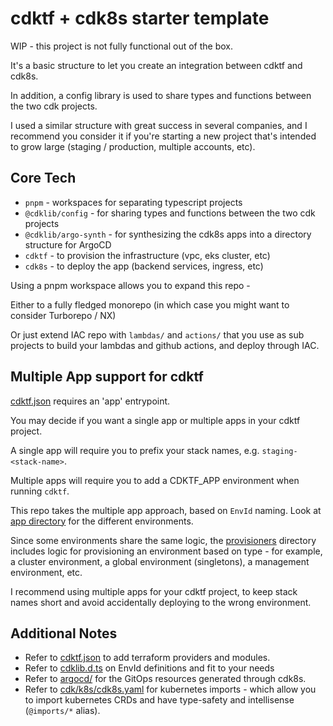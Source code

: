 # cdktf + cdk8s starter template

WIP - this project is not fully functional out of the box.

It's a basic structure to let you create an integration between cdktf and cdk8s.

In addition, a config library is used to share types and functions between the two cdk projects.

I used a similar structure with great success in several companies, and I recommend you consider it if you're starting a new project that's intended to grow large (staging / production, multiple accounts, etc).

## Core Tech

- `pnpm` - workspaces for separating typescript projects
- `@cdklib/config` - for sharing types and functions between the two cdk projects
- `@cdklib/argo-synth` - for synthesizing the cdk8s apps into a directory structure for ArgoCD
- `cdktf` - to provision the infrastructure (vpc, eks cluster, etc)
- `cdk8s` - to deploy the app (backend services, ingress, etc)

Using a pnpm workspace allows you to expand this repo -

Either to a fully fledged monorepo (in which case you might want to consider Turborepo / NX)

Or just extend IAC repo with `lambdas/` and `actions/` that you use as sub projects to build your lambdas and github actions, and deploy through IAC.

## Multiple App support for cdktf

[cdktf.json](./cdk/tf/cdktf.json) requires an 'app' entrypoint.

You may decide if you want a single app or multiple apps in your cdktf project.

A single app will require you to prefix your stack names, e.g. `staging-<stack-name>`.

Multiple apps will require you to add a CDKTF_APP environment when running `cdktf`.

This repo takes the multiple app approach, based on `EnvId` naming. Look at [app directory](./cdk/tf/app) for the different environments.

Since some environments share the same logic, the [provisioners](./cdk/tf/src/provisioners/) directory includes logic for provisioning an environment based on type - for example, a cluster environment, a global environment (singletons), a management environment, etc.

I recommend using multiple apps for your cdktf project, to keep stack names short and avoid accidentally deploying to the wrong environment.

## Additional Notes

- Refer to [cdktf.json](./cdk/tf/cdktf.json) to add terraform providers and modules.
- Refer to [cdklib.d.ts](./tools/tsconfig/cdklib.d.ts) on EnvId definitions and fit to your needs
- Refer to [argocd/](./argocd/) for the GitOps resources generated through cdk8s.
- Refer to [cdk/k8s/cdk8s.yaml](./cdk/k8s/cdk8s.yaml) for kubernetes imports - which allow you to import kubernetes CRDs and have type-safety and intellisense (`@imports/*` alias).
